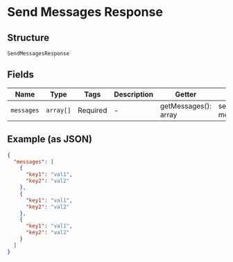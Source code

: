 
# Send Messages Response

## Structure

`SendMessagesResponse`

## Fields

| Name | Type | Tags | Description | Getter | Setter |
|  --- | --- | --- | --- | --- | --- |
| `messages` | `array[]` | Required | - | getMessages(): array | setMessages(array messages): void |

## Example (as JSON)

```json
{
  "messages": [
    {
      "key1": "val1",
      "key2": "val2"
    },
    {
      "key1": "val1",
      "key2": "val2"
    },
    {
      "key1": "val1",
      "key2": "val2"
    }
  ]
}
```

